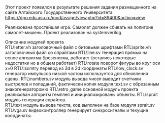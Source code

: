 Этот проект появился в результате решения задания размещенного на сайте Алтайского Государственного Университета 
https://dpo.edu.asu.ru/mod/assign/view.php?id=89400&action=view

Реализована простейшая игра. Самолет должен сбивать на полигоне самолет-мишень. 
Проект реализован на systemverilog. 

Описание модулей проекта  
RTL\letter.vh     заголовочный файл с битовыми шрифтами 
RTL\sprite.vh     заголовочный файл со спрайтами
RTL\line.sv       генерация прямых на осное алгоритма Брезенхэма, работает (остались некоторые недостатки но в общем работает) 
RTL\rotate        поворот фигуры во круг оси x=0 
RTL\isomtry       перевод из 3d в 2d координаты
RTL\low_clock.sv  генератор импульсов низкой частоы используется для обновления сцены.
RTL\numbers.sv    модуль вывода чисел выводит счетчики выстрелов и попаданий, фактически копия модуля text.sv с обрезанным знакогенераторомю
RTL\retro_game    основной модуль проекта реализован алгоритм гемплея и инициализированы объекты.
RTL\sprait        модуль генерации спрайтов.    
RTL\text          модуль вывода текста, код выполнен на базе модуля sprait.sv  
RTL\vga.sv        видеоконтроллер генерирует синхросигналы и текущие координаты.



